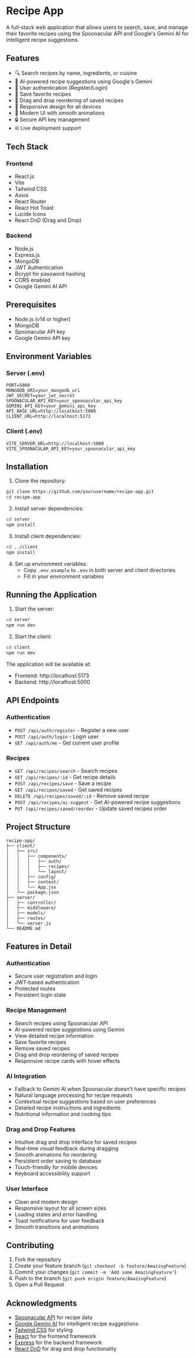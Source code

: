 # Recipe App

A full-stack web application that allows users to search, save, and manage their favorite recipes using the Spoonacular API and Google's Gemini AI for intelligent recipe suggestions.

## Features

- 🔍 Search recipes by name, ingredients, or cuisine
- 🤖 AI-powered recipe suggestions using Google's Gemini
- 👤 User authentication (Register/Login)
- 💾 Save favorite recipes
- 🎯 Drag and drop reordering of saved recipes
- 📱 Responsive design for all devices
- 🎨 Modern UI with smooth animations
- 🔒 Secure API key management
- 🌐 Live deployment support

## Tech Stack

### Frontend
- React.js
- Vite
- Tailwind CSS
- Axios
- React Router
- React Hot Toast
- Lucide Icons
- React DnD (Drag and Drop)

### Backend
- Node.js
- Express.js
- MongoDB
- JWT Authentication
- Bcrypt for password hashing
- CORS enabled
- Google Gemini AI API

## Prerequisites

- Node.js (v14 or higher)
- MongoDB
- Spoonacular API key
- Google Gemini API key

## Environment Variables

### Server (.env)
```
PORT=5000
MONGODB_URI=your_mongodb_uri
JWT_SECRET=your_jwt_secret
SPOONACULAR_API_KEY=your_spoonacular_api_key
GEMINI_API_KEY=your_gemini_api_key
API_BASE_URL=http://localhost:5000
CLIENT_URL=http://localhost:5173
```

### Client (.env)
```
VITE_SERVER_URL=http://localhost:5000
VITE_SPOONACULAR_API_KEY=your_spoonacular_api_key
```

## Installation

1. Clone the repository:
```bash
git clone https://github.com/yourusername/recipe-app.git
cd recipe-app
```

2. Install server dependencies:
```bash
cd server
npm install
```

3. Install client dependencies:
```bash
cd ../client
npm install
```

4. Set up environment variables:
   - Copy `.env.example` to `.env` in both server and client directories
   - Fill in your environment variables

## Running the Application

1. Start the server:
```bash
cd server
npm run dev
```

2. Start the client:
```bash
cd client
npm run dev
```

The application will be available at:
- Frontend: http://localhost:5173
- Backend: http://localhost:5000

## API Endpoints

### Authentication
- `POST /api/auth/register` - Register a new user
- `POST /api/auth/login` - Login user
- `GET /api/auth/me` - Get current user profile

### Recipes
- `GET /api/recipes/search` - Search recipes
- `GET /api/recipes/:id` - Get recipe details
- `POST /api/recipes/save` - Save a recipe
- `GET /api/recipes/saved` - Get saved recipes
- `DELETE /api/recipes/saved/:id` - Remove saved recipe
- `POST /api/recipes/ai-suggest` - Get AI-powered recipe suggestions
- `PUT /api/recipes/saved/reorder` - Update saved recipes order

## Project Structure

```
recipe-app/
├── client/
│   ├── src/
│   │   ├── components/
│   │   │   ├── auth/
│   │   │   ├── recipes/
│   │   │   └── layout/
│   │   ├── config/
│   │   ├── context/
│   │   └── App.jsx
│   └── package.json
├── server/
│   ├── controller/
│   ├── middleware/
│   ├── models/
│   ├── routes/
│   └── server.js
└── README.md
```

## Features in Detail

### Authentication
- Secure user registration and login
- JWT-based authentication
- Protected routes
- Persistent login state

### Recipe Management
- Search recipes using Spoonacular API
- AI-powered recipe suggestions using Gemini
- View detailed recipe information
- Save favorite recipes
- Remove saved recipes
- Drag and drop reordering of saved recipes
- Responsive recipe cards with hover effects

### AI Integration
- Fallback to Gemini AI when Spoonacular doesn't have specific recipes
- Natural language processing for recipe requests
- Contextual recipe suggestions based on user preferences
- Detailed recipe instructions and ingredients
- Nutritional information and cooking tips

### Drag and Drop Features
- Intuitive drag and drop interface for saved recipes
- Real-time visual feedback during dragging
- Smooth animations for reordering
- Persistent order saving to database
- Touch-friendly for mobile devices
- Keyboard accessibility support

### User Interface
- Clean and modern design
- Responsive layout for all screen sizes
- Loading states and error handling
- Toast notifications for user feedback
- Smooth transitions and animations

## Contributing

1. Fork the repository
2. Create your feature branch (`git checkout -b feature/AmazingFeature`)
3. Commit your changes (`git commit -m 'Add some AmazingFeature'`)
4. Push to the branch (`git push origin feature/AmazingFeature`)
5. Open a Pull Request


## Acknowledgments

- [Spoonacular API](https://spoonacular.com/food-api) for recipe data
- [Google Gemini AI](https://ai.google.dev/) for intelligent recipe suggestions
- [Tailwind CSS](https://tailwindcss.com/) for styling
- [React](https://reactjs.org/) for the frontend framework
- [Express](https://expressjs.com/) for the backend framework
- [React DnD](https://react-dnd.github.io/react-dnd/) for drag and drop functionality 